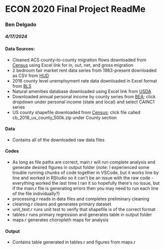 # ECON 2020 Final Project ReadMe
### Ben Delgado
##### 4/17/2024
#### Data Sources:
- Cleaned ACS county-to-county migration flows downloaded from [Census](https://www.census.gov/data/tables/2020/demo/geographic-mobility/county-to-county-migration-2016-2020.html) using Excel link for in, out, net, and gross migration
- 2 bedroom fair market rent data series from 1983-present downloaded as CSV from [HUD](https://www.huduser.gov/portal/datasets/fmr.html#history)
- 2016 county level unemployment rate data downloaded in Excel format from [BLS](https://www.bls.gov/lau/tables.htm#cntyaa)
- Natural amenities database downloaded using Excel link from [USDA](https://www.ers.usda.gov/data-products/natural-amenities-scale/)
- Downloaded annual personal income by county series from [BEA](https://apps.bea.gov/regional/downloadzip.cfm?_gl=1*1c6shsa*_ga*MTI3ODU2MTMwMy4xNzEzMTM5MDYw*_ga_J4698JNNFT*MTcxMzIzNzQ0NC40LjAuMTcxMzIzNzQ0NC42MC4wLjA); click dropdown under personal income (state and local) and select CAINC1 series
- US county shapefile downloaded from [Census](https://www.census.gov/geographies/mapping-files/time-series/geo/carto-boundary-file.html); click file called
cb_2018_us_county_500k.zip under County section
#### Data
- Contains all of the downloaded raw data files
#### Codes
- As long as file paths are correct, main.r will run complete analysis and generate desired figures in output folder (note: I experienced some trouble running chunks of code together in VSCode, but it works line by line and worked in RStudio so it can't be an issue with the raw code - everything worked the last time I ran it so hopefully there's no issue, but if the main.r file is generating errors then you may need to run each line of the file individually?)
- processing.r reads in data files and completes preliminary cleaning
- cleaning.r cleans and generates primary dataset
- unit_test.r runs unit test to verify that shapefile is of the correct format
- tables.r runs primary regression and generates table in output folder
- maps.r generates choropleth maps for analysis
#### Output
- Contains table generated in tables.r and figures from maps.r